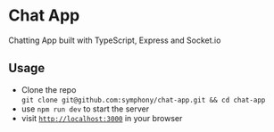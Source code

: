 # Chat App
Chatting App built with TypeScript, Express and Socket.io

## Usage
- Clone the repo \
`git clone git@github.com:symphony/chat-app.git && cd chat-app`
- use `npm run dev` to start the server
- visit [`http://localhost:3000`](http://localhost:3000) in your browser
